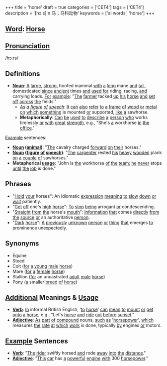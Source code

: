 +++
title = 'horse'
draft = true
categories = ['CET4']
tags = ['CET4']
description = '[hɔːs] n.马；马科动物'
keywords = ['ai words', 'horse']
+++

## [Word](/post/word/): [Horse](/post/horse/)

## [Pronunciation](/post/pronunciation/)
/hɔːrs/

## Definitions
- **[Noun](/post/noun/)**: [A](/post/a/) [large](/post/large/), [strong](/post/strong/), hoofed mammal [with](/post/with/) [a](/post/a/) [long](/post/long/) mane [and](/post/and/) [tail](/post/tail/), domesticated [since](/post/since/) [ancient](/post/ancient/) times [and](/post/and/) [used](/post/used/) [for](/post/for/) riding, racing, [and](/post/and/) carrying loads. [For](/post/for/) [example](/post/example/): "[The](/post/the/) [farmer](/post/farmer/) tacked [up](/post/up/) [his](/post/his/) [horse](/post/horse/) [and](/post/and/) [set](/post/set/) [off](/post/off/) [across](/post/across/) [the](/post/the/) fields."
  - *[As](/post/as/) [a](/post/a/) [figure](/post/figure/) [of](/post/of/) [speech](/post/speech/)*: [It](/post/it/) [can](/post/can/) [also](/post/also/) [refer](/post/refer/) [to](/post/to/) [a](/post/a/) [frame](/post/frame/) [of](/post/of/) [wood](/post/wood/) [or](/post/or/) [metal](/post/metal/) [on](/post/on/) [which](/post/which/) [something](/post/something/) is mounted [or](/post/or/) supported, [like](/post/like/) [a](/post/a/) sawhorse.
  - **Metaphorically**: [Can](/post/can/) [be](/post/be/) [used](/post/used/) [to](/post/to/) [describe](/post/describe/) [a](/post/a/) [person](/post/person/) [who](/post/who/) works tirelessly [or](/post/or/) [with](/post/with/) [great](/post/great/) [strength](/post/strength/), e.g., "She's [a](/post/a/) workhorse [in](/post/in/) [the](/post/the/) [office](/post/office/)."

[Example](/post/example/) sentences:
- **[Noun](/post/noun/) ([animal](/post/animal/))**: "[The](/post/the/) cavalry charged [forward](/post/forward/) [on](/post/on/) [their](/post/their/) horses."
- **[Noun](/post/noun/) ([figure](/post/figure/) [of](/post/of/) [speech](/post/speech/))**: "[The](/post/the/) [carpenter](/post/carpenter/) rested [his](/post/his/) [heavy](/post/heavy/) [wooden](/post/wooden/) plank [on](/post/on/) [a](/post/a/) [couple](/post/couple/) [of](/post/of/) sawhorses."
- **Metaphorical [usage](/post/usage/)**: "John is [the](/post/the/) workhorse [of](/post/of/) [the](/post/the/) [team](/post/team/); [he](/post/he/) [never](/post/never/) stops [until](/post/until/) [the](/post/the/) [job](/post/job/) is done."

## Phrases
- "[Hold](/post/hold/) [your](/post/your/) horses": An idiomatic [expression](/post/expression/) [meaning](/post/meaning/) [to](/post/to/) [slow](/post/slow/) [down](/post/down/) [or](/post/or/) [wait](/post/wait/) patiently.
- "[Get](/post/get/) [off](/post/off/) one's [high](/post/high/) [horse](/post/horse/)": [To](/post/to/) [stop](/post/stop/) [being](/post/being/) arrogant [or](/post/or/) condescending.
- "[Straight](/post/straight/) [from](/post/from/) [the](/post/the/) horse's [mouth](/post/mouth/)": [Information](/post/information/) [that](/post/that/) comes [directly](/post/directly/) [from](/post/from/) [the](/post/the/) [source](/post/source/) [or](/post/or/) an authoritative [person](/post/person/).
- "[Dark](/post/dark/) [horse](/post/horse/)": [A](/post/a/) [previously](/post/previously/) [unknown](/post/unknown/) [person](/post/person/) [or](/post/or/) [thing](/post/thing/) [that](/post/that/) emerges [to](/post/to/) prominence unexpectedly.

## Synonyms
- Equine
- Steed
- Colt ([for](/post/for/) [a](/post/a/) [young](/post/young/) [male](/post/male/) [horse](/post/horse/))
- Mare ([for](/post/for/) [a](/post/a/) [female](/post/female/) [horse](/post/horse/))
- Stallion ([for](/post/for/) an uncastrated [adult](/post/adult/) [male](/post/male/) [horse](/post/horse/))
- Pony ([a](/post/a/) smaller [breed](/post/breed/) [of](/post/of/) [horse](/post/horse/))
  
## [Additional](/post/additional/) Meanings & [Usage](/post/usage/)
- **[Verb](/post/verb/)**: [In](/post/in/) informal British English, '[to](/post/to/) [horse](/post/horse/)' [can](/post/can/) [mean](/post/mean/) [to](/post/to/) [mount](/post/mount/) [or](/post/or/) [get](/post/get/) [onto](/post/onto/) [a](/post/a/) [horse](/post/horse/), e.g., "Let's [horse](/post/horse/) [and](/post/and/) [ride](/post/ride/) [out](/post/out/) [before](/post/before/) [sunset](/post/sunset/)."
- **[Adjective](/post/adjective/)**: [As](/post/as/) [part](/post/part/) [of](/post/of/) [compound](/post/compound/) nouns, [such](/post/such/) [as](/post/as/) '[horsepower](/post/horsepower/)', [which](/post/which/) measures [the](/post/the/) [rate](/post/rate/) [at](/post/at/) [which](/post/which/) [work](/post/work/) is done, typically [by](/post/by/) engines [or](/post/or/) motors. 

## [Example](/post/example/) Sentences
- **[Verb](/post/verb/)**: "[The](/post/the/) [rider](/post/rider/) swiftly horsed [and](/post/and/) rode [away](/post/away/) [into](/post/into/) [the](/post/the/) [distance](/post/distance/)."
- **[Adjective](/post/adjective/)**: "[This](/post/this/) [car](/post/car/) has [a](/post/a/) [powerful](/post/powerful/) [engine](/post/engine/) [with](/post/with/) 300 [horsepower](/post/horsepower/)."
